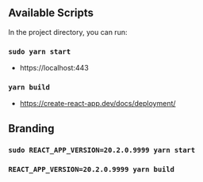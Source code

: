 ## Available Scripts

In the project directory, you can run:

### `sudo yarn start`
* https://localhost:443

### `yarn build`

* https://create-react-app.dev/docs/deployment/


## Branding

### `sudo REACT_APP_VERSION=20.2.0.9999 yarn start`
### `REACT_APP_VERSION=20.2.0.9999 yarn build`
